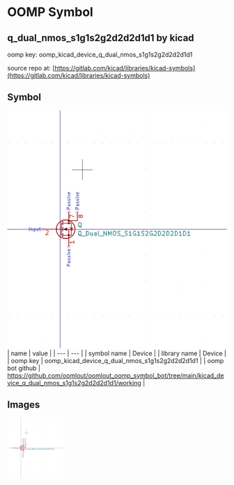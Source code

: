 # OOMP Symbol  
## q_dual_nmos_s1g1s2g2d2d2d1d1  by kicad  
  
oomp key: oomp_kicad_device_q_dual_nmos_s1g1s2g2d2d2d1d1  
  
source repo at: [https://gitlab.com/kicad/libraries/kicad-symbols](https://gitlab.com/kicad/libraries/kicad-symbols)  
## Symbol  
  
[![working.png](working_600.png)](working.png)  
| name | value | 
| --- | --- | 
| symbol name | Device | 
| library name | Device | 
| oomp key | oomp_kicad_device_q_dual_nmos_s1g1s2g2d2d2d1d1 | 
| oomp bot github | https://github.com/oomlout/oomlout_oomp_symbol_bot/tree/main/kicad_device_q_dual_nmos_s1g1s2g2d2d2d1d1/working | 
## Images  
  
[![working.png](working_140.png)](working.png)  
